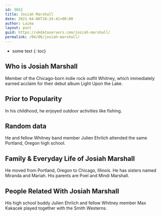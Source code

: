 ```yaml
---
id: 3652
title: Josiah Marshall
date: 2021-04-06T10:24:41+00:00
author: Laima
layout: post
guid: https://ukdataservers.com/josiah-marshall/
permalink: /04/06/josiah-marshall/
---
```


* some text
{: toc}


## Who is Josiah Marshall
                  
                  
                  
Member of the Chicago-born indie rock outfit Whitney, which immediately earned acclaim for their debut album Light Upon the Lake.
                  
              
            
              
            
                
                
                
## Prior to Popularity
                  
                  
                  
In his childhood, he enjoyed outdoor activities like fishing.
                  
              
            
              
            
                
                
                
## Random data
                  
                  
                  
He and fellow Whitney band member Julien Ehrlich attended the same Portland, Oregon high school.
                  
              
            
              
            
                
                
                
## Family & Everyday Life of Josiah Marshall
                  
                  
                  
He moved from Portland, Oregon to Chicago, Illinois. He has sisters named Miranda and Mariah. His parents are Poel and Mindi Marshall.
                  
              
            
              
            
                
                
                
## People Related With Josiah Marshall
                  
                  
                  
His high school buddy Julien Ehrlich and fellow Whitney member Max Kakacek played together with the Smith Westerns. 
                  
              
            
              
            
                
              
            
              
              
            
            
              
            
          
          
          